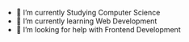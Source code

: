 - 🔭 I’m currently Studying Computer Science
- 🌱 I’m currently learning Web Development
- 🤝 I’m looking for help with Frontend Development


